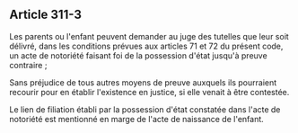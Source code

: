 Article 311-3
----
Les parents ou l'enfant peuvent demander au juge des tutelles que leur soit
délivré, dans les conditions prévues aux articles 71 et 72 du présent code, un
acte de notoriété faisant foi de la possession d'état jusqu'à preuve contraire ;

Sans préjudice de tous autres moyens de preuve auxquels ils pourraient recourir
pour en établir l'existence en justice, si elle venait à être contestée.

Le lien de filiation établi par la possession d'état constatée dans l'acte de
notoriété est mentionné en marge de l'acte de naissance de l'enfant.

